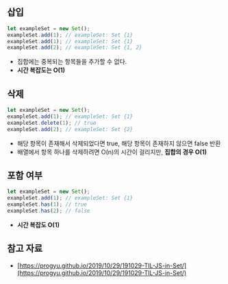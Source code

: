 ## 삽입

```jsx
let exampleSet = new Set();
exampleSet.add(1); // exampleSet: Set {1}
exampleSet.add(1); // exampleSet: Set {1}
exampleSet.add(2); // exampleSet: Set {1, 2}
```

- 집합에는 중복되는 항목들을 추가할 수 없다.
- **시간 복잡도는 O(1)**

## 삭제

```jsx
let exampleSet = new Set();
exampleSet.add(1); // exampleSet: Set {1}
exampleSet.delete(1); // true
exampleSet.add(2); // exampleSet: Set {2}
```

- 해당 항목이 존재해서 삭제되었다면 true, 해당 항목이 존재하지 않으면 false 반환
- 배열에서 항목 하나를 삭제하려면 O(n)의 시간이 걸리지만, **집합의 경우 O(1)**

## 포함 여부

```jsx
let exampleSet = new Set();
exampleSet.add(1); // exampleSet: Set {1}
exampleSet.has(1); // true
exampleSet.has(2); // false
```

- **시간 복잡도 O(1)**

## 참고 자료

- [https://progyu.github.io/2019/10/29/191029-TIL-JS-in-Set/](https://progyu.github.io/2019/10/29/191029-TIL-JS-in-Set/)